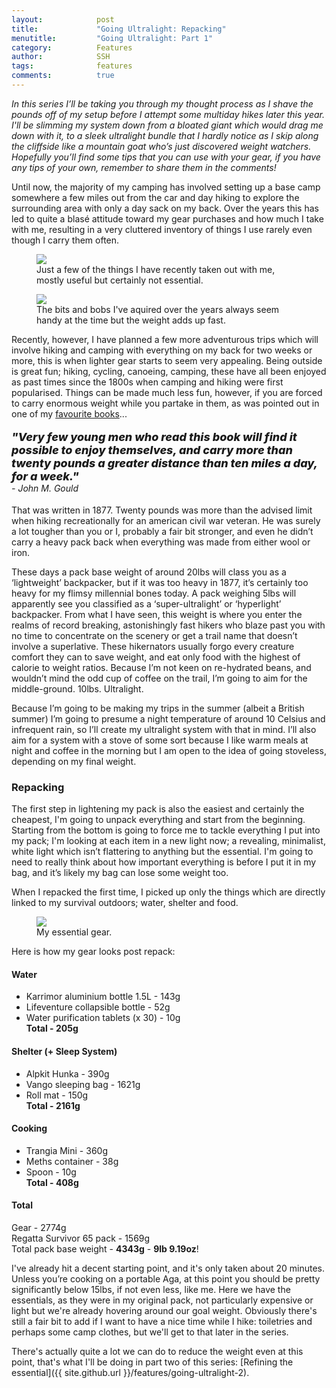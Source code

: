 ```yaml
---
layout:            post
title:             "Going Ultralight: Repacking"
menutitle:         "Going Ultralight: Part 1"
category:          Features
author:            SSH
tags:              features  
comments:          true
---
```


_In this series I’ll be taking you through my thought process as I shave the pounds off of my setup before I attempt some multiday hikes later this year.  I'll be slimming my system down from a bloated giant which would drag me down with it, to a sleek ultralight bundle that I hardly notice as I skip along the cliffside like a mountain goat who’s just discovered weight watchers.  Hopefully you’ll find some tips that you can use with your gear, if you have any tips of your own, remember to share them in the comments!_

Until now, the majority of my camping has involved setting up a base camp somewhere a few miles out from the car and day hiking to explore the surrounding area with only a day sack on my back.  Over the years this has led to quite a blasé attitude toward my gear purchases and how much I take with me, resulting in a very cluttered inventory of things I use rarely even though I carry them often.

<figure>
<img src="{{ site.github.url }}/media/img/ultralight1/start.jpg" />
<figcaption>Just a few of the things I have recently taken out with me, mostly useful but certainly not essential.</figcaption>
</figure>
<figure>
<img src="{{ site.github.url }}/media/img/ultralight1/stuff.jpg" />
<figcaption>The bits and bobs I've aquired over the years always seem handy at the time but the weight adds up fast.</figcaption>
</figure>

Recently, however, I have planned a few more adventurous trips which will involve hiking and camping with everything on my back for two weeks or more, this is when lighter gear starts to seem very appealing.  Being outside is great fun; hiking, cycling, canoeing, camping, these have all been enjoyed as past times since the 1800s when camping and hiking were first popularised.  Things can be made much less fun, however, if you are forced to carry enormous weight while you partake in them, as was pointed out in one of my <a href="{{ site.github.url }}/features/how-to-camp-out">favourite books</a>...  

<p style="font-style: italic; font-weight: 800; font-size: 18px;"> "Very few young men who read this book will find it possible to enjoy themselves, and carry more than twenty pounds a greater distance than ten miles a day, for a week." <br><span style="font-style: italic; font-weight: 400; font-size: 14px;"> - John M. Gould</span></p>

That was written in 1877.  Twenty pounds was more than the advised limit when hiking recreationally for an american civil war veteran.  He was surely a lot tougher than you or I, probably a fair bit stronger, and even he didn’t carry a heavy pack back when everything was made from either wool or iron.  

These days a pack base weight of around 20lbs will class you as a ‘lightweight’ backpacker, but if it was too heavy in 1877, it’s certainly too heavy for my flimsy millennial bones today.  A pack weighing 5lbs will apparently see you classified as a ‘super-ultralight’ or ‘hyperlight’ backpacker.  From what I have seen, this weight is where you enter the realms of record breaking, astonishingly fast hikers who blaze past you with no time to concentrate on the scenery or get a trail name that doesn’t involve a superlative.  These hikernators usually forgo every creature comfort they can to save weight, and eat only food with the highest of calorie to weight ratios.  Because I’m not keen on re-hydrated beans, and wouldn’t mind the odd cup of coffee on the trail, I’m going to aim for the middle-ground. 10lbs. Ultralight.

Because I’m going to be making my trips in the summer (albeit a British summer) I’m going to presume a night temperature of around 10 Celsius and infrequent rain, so I’ll create my ultralight system with that in mind.  I’ll also aim for a system with a stove of some sort because I like warm meals at night and coffee in the morning but I am open to the idea of going stoveless, depending on my final weight.

### Repacking

The first step in lightening my pack is also the easiest and certainly the cheapest, I'm going to unpack everything and start from the beginning.  Starting from the bottom is going to force me to tackle everything I put into my pack; I'm looking at each item in a new light now; a revealing, minimalist, white light which isn’t flattering to anything but the essential.  I'm going to need to really think about how important everything is before I put it in my bag, and it’s likely my bag can lose some weight too.

When I repacked the first time, I picked up only the things which are directly linked to my survival outdoors; water, shelter and food.

<figure>
<img src="{{ site.github.url }}/media/img/ultralight1/final.jpg" />
<figcaption>My essential gear.</figcaption>
</figure>

Here is how my gear looks post repack:

#### Water
- Karrimor aluminium bottle 1.5L - 143g
- Lifeventure collapsible bottle - 52g
- Water purification tablets (x 30) - 10g  
**Total - 205g**

#### Shelter (+ Sleep System)
- Alpkit Hunka - 390g
- Vango sleeping bag - 1621g
- Roll mat - 150g  
**Total - 2161g**

#### Cooking
- Trangia Mini - 360g
- Meths container - 38g
- Spoon - 10g  
**Total - 408g**

#### Total
Gear - 2774g  
Regatta Survivor 65 pack - 1569g  
Total pack base weight - **4343g** - **9lb 9.19oz**!


I've already hit a decent starting point, and it's only taken about 20 minutes.  Unless you’re cooking on a portable Aga, at this point you should be pretty significantly below 15lbs, if not even less, like me.  Here we have the essentials, as they were in my original pack, not particularly expensive or light but we're already hovering around our goal weight.  Obviously there's still a fair bit to add if I want to have a nice time while I hike: toiletries and perhaps some camp clothes, but we'll get to that later in the series. 

There's actually quite a lot we can do to reduce the weight even at this point, that's what I'll be doing in part two of this series: [Refining the essential]({{ site.github.url }}/features/going-ultralight-2).
